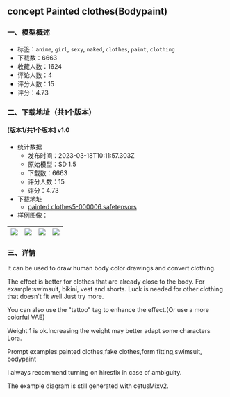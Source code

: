 ## concept Painted clothes(Bodypaint)
### 一、模型概述

- 标签：`anime`, `girl`, `sexy`, `naked`, `clothes`, `paint`, `clothing`
- 下载数：6663
- 收藏人数：1624
- 评论人数：4
- 评分人数：15
- 评分：4.73

### 二、下载地址（共1个版本）

#### [版本1/共1个版本] v1.0

- 统计数据
  - 发布时间：2023-03-18T10:11:57.303Z
  - 原始模型：SD 1.5
  - 下载数：6663
  - 评分人数：15
  - 评分：4.73
- 下载地址
  - [painted clothes5-000006.safetensors](https://civitai.com/api/download/models/24725)
- 样例图像：

| <img src="https://image.civitai.com/xG1nkqKTMzGDvpLrqFT7WA/49aeeffb-a43f-49dc-c41f-cfc5759fee00/width=450/269791.jpeg" /> | <img src="https://image.civitai.com/xG1nkqKTMzGDvpLrqFT7WA/15b0d192-fc12-4a5f-8ef0-6478d4fa9300/width=450/269794.jpeg" /> | <img src="https://image.civitai.com/xG1nkqKTMzGDvpLrqFT7WA/c5410329-cc11-4726-04a0-d6dd8ff44400/width=450/269793.jpeg" /> | <img src="https://image.civitai.com/xG1nkqKTMzGDvpLrqFT7WA/e6f291d2-0234-4290-efaf-689929943e00/width=450/269792.jpeg" /> |
| ---- | ---- | ---- | ---- |


### 三、详情
<p>It can be used to draw human body color drawings and convert clothing.</p><p>The effect is better for clothes that are already close to the body. For example:swimsuit, bikini, vest and shorts. Luck is needed for other clothing that doesn't fit well.Just try more.</p><p>You can also use the "tattoo" tag to enhance the effect.(Or use a more colorful VAE)</p><p>Weight 1 is ok.Increasing the weight may better adapt some characters Lora.</p><p>Prompt examples:painted clothes,fake clothes,form fitting,swimsuit, bodypaint</p><p>I always recommend turning on hiresfix in case of ambiguity.</p><p>The example diagram is still generated with cetusMixv2.</p>